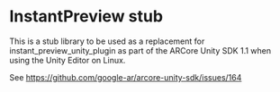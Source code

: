 
# InstantPreview stub

This is a stub library to be used as a replacement for instant_preview_unity_plugin as part of the ARCore Unity SDK 1.1
when using the Unity Editor on Linux.

See https://github.com/google-ar/arcore-unity-sdk/issues/164